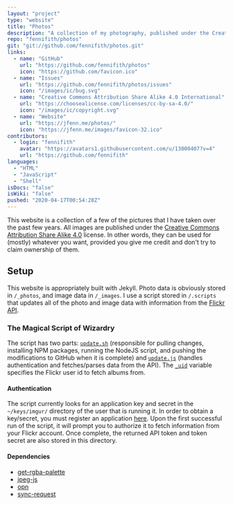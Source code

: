 ```yaml
---
layout: "project"
type: "website"
title: "Photos"
description: "A collection of my photography, published under the Creative Commons License."
repo: "fennifith/photos"
git: "git://github.com/fennifith/photos.git"
links: 
  - name: "GitHub"
    url: "https://github.com/fennifith/photos"
    icon: "https://github.com/favicon.ico"
  - name: "Issues"
    url: "https://github.com/fennifith/photos/issues"
    icon: "/images/ic/bug.svg"
  - name: "Creative Commons Attribution Share Alike 4.0 International"
    url: "https://choosealicense.com/licenses/cc-by-sa-4.0/"
    icon: "/images/ic/copyright.svg"
  - name: "Website"
    url: "https://jfenn.me/photos/"
    icon: "https://jfenn.me/images/favicon-32.ico"
contributors: 
  - login: "fennifith"
    avatar: "https://avatars1.githubusercontent.com/u/13000407?v=4"
    url: "https://github.com/fennifith"
languages: 
  - "HTML"
  - "JavaScript"
  - "Shell"
isDocs: "false"
isWiki: "false"
pushed: "2020-04-17T00:54:28Z"
---
```


This website is a collection of a few of the pictures that I have taken over the past few years. All images are published under the [Creative Commons Attribution Share Alike 4.0](https://choosealicense.com/licenses/cc-by-sa-4.0/) license. In other words, they can be used for (mostly) whatever you want, provided you give me credit and don't try to claim ownership of them.

## Setup

This website is appropriately built with Jekyll. Photo data is obviously stored in `/_photos`, and image data in `/_images`. I use a script stored in `/.scripts` that updates all of the photo and image data with information from the [Flickr API](https://www.flickr.com/services/api/). 

### The Magical Script of Wizardry

The script has two parts: [`update.sh`](https://github.com/fennifith/photos/blob/master/./.scripts/update.sh) (responsible for pulling changes, installing NPM packages, running the NodeJS script, and pushing the modifications to GitHub when it is complete) and [`update.js`](https://github.com/fennifith/photos/blob/master/./.scripts/update.js) (handles authentication and fetches/parses data from the API). The [`_uid`](./scripts/update.js#L5) variable specifies the Flickr user id to fetch albums from.

#### Authentication

The script currently looks for an application key and secret in the `~/keys/imgur/` directory of the user that is running it. In order to obtain a key/secret, you must register an application [here](https://www.flickr.com/services/apps/create/). Upon the first successful run of the script, it will prompt you to authorize it to fetch information from your Flickr account. Once complete, the returned API token and token secret are also stored in this directory.

#### Dependencies

- [get-rgba-palette](https://www.npmjs.com/package/get-rgba-palette)
- [jpeg-js](https://www.npmjs.com/package/jpeg-js)
- [opn](https://www.npmjs.com/package/opn)
- [sync-request](https://www.npmjs.com/package/sync-request)
